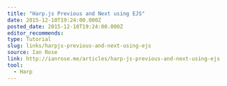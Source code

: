 ```yaml
---
title: "Harp.js Previous and Next using EJS"
date: 2015-12-10T19:24:00.000Z
posted_date: 2015-12-10T19:24:00.000Z
editor_recommends:
type: Tutorial
slug: links/harpjs-previous-and-next-using-ejs
source: Ian Rose
link: http://ianrose.me/articles/harp-js-previous-and-next-using-ejs
tool:
  - Harp
---
```





